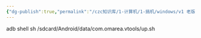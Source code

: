 ```yaml
---
{"dg-publish":true,"permalink":"/czc知识库/1-计算机/1-搞机/windows/v1 老版/搞机-安卓-scene5adb激活命令.bat/","dgPassFrontmatter":true,"created":"2024-06-18T17:45:20.333+08:00","updated":"2024-12-08T12:34:13.034+08:00"}
---
```



adb shell sh /sdcard/Android/data/com.omarea.vtools/up.sh